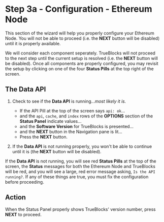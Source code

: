 # Step 3a - Configuration - Ethereum Node

This section of the wizard will help you properly configure your Ethereum Node. You will not be able to proceed (i.e. the **NEXT** button will be disabled) until it is properly available.

We will consider each component seperately. TrueBlocks will not proceed to the next step until the current setup is resolved (i.e. the **NEXT** button will be disabled). Once all components are properly configured, you may revisit the setup by clicking on one of the four **Status Pills** at the top right of the screen.

## The Data API

1. Check to see if the **Data API** is running..._most likely it is._

   - If the API Pill at the top of the screen says `api: ok`...
   - and the `api`, `cache`, and `index` rows of the **OPTIONS** section of the **Status Panel** indicate values...
   - and the **Software Version** for TrueBlocks is presented...
   - and the **NEXT** button in the Navigation pane is lit...
   - Press the **NEXT** button.

2. If the **Data API** is not running properly, you won't be able to continue until it is (the **NEXT** button will be disabled).

If the **Data API** is not running, you will see red **Status Pills** at the top of the screen, the **Status** messages for both the Ethereum Node and TrueBlocks will be red, and you will see a large, red error message asking, `Is the API running?`. If any of these things are true, you must fix the configuration before proceeding.

## Action

When the Status Panel properly shows TrueBlocks' version number, press **NEXT** to proceed.
